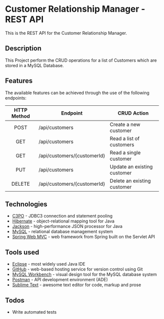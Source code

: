 
# Customer Relationship Manager - REST API
This is the REST API for the Customer Relationship Manager.

## Description
This Project perform the CRUD operations for a list of Customers which are stored in a MySQL Database.

## Features
 The available features can be achieved through the use of the following endpoints:

| HTTP Method | Endpoint | CRUD Action
| :---: | --- | --- |
| POST | /api/customers | Create a new customer |
| GET | /api/customers | Read a list of customers |
| GET | /api/customers/{customerId} | Read a single customer |
| PUT | /api/customers | Update an existing customer |
| DELETE | /api/customers/{customerId} | Delete an existing customer |

## Technologies
* [C3PO] - JDBC3 connection and statement pooling
* [Hibernate] - object-relational mapping tool for Java
* [Jackson] - high-performance JSON processor for Java
* [MySQL] - relational database management system
* [Spring Web MVC] - web framework from Spring built on the Servlet API

## Tools used
* [Eclipse] - most widely used Java IDE
* [GitHub] - web-based hosting service for version control using Git
* [MySQL Workbench] - visual design tool for the MySQL database system
* [Postman] - API development environment (ADE)
* [Sublime Text] - awesome text editor for code, markup and prose

## Todos
* Write automated tests

[//]: # (These are reference links used in the body of this note. Thanks SO - http://stackoverflow.com/questions/4823468/store-comments-in-markdown-syntax)

[C3PO]: <https://www.mchange.com/projects/c3p0/>
[Eclipse]: <https://www.eclipse.org/>
[GitHub]: <https://github.com/>
[Hibernate]: <https://hibernate.org/>
[Jackson]: <https://github.com/FasterXML/jackson>
[MySQL]: <https://www.mysql.com/>
[MySQL Workbench]: <https://www.mysql.com/products/workbench/>
[Postman]: <https://www.getpostman.com/>
[Spring Web MVC]: <https://docs.spring.io/spring/docs/current/spring-framework-reference/web.html>
[Sublime Text]: <https://www.sublimetext.com/>
